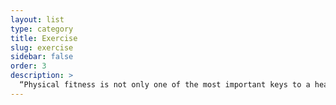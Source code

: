 ```yaml
---
layout: list
type: category
title: Exercise
slug: exercise
sidebar: false
order: 3
description: >
  “Physical fitness is not only one of the most important keys to a healthy body, it is the basis of dynamic and creative intellectual activity.” - John F. Kennedy
---
```

        